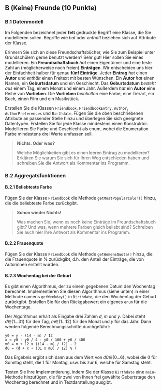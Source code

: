 ## B (Keine) Freunde (10 Punkte)

### B.1 Datenmodell

Im Folgenden bezeichnet jeder **fett** gedruckte Begriff eine Klasse, die Sie modellieren sollen.
Begriffe wie *hat* oder *enthält* beziehen sich auf Attribute der Klasse.

Erinnern Sie sich an diese Freundschaftsbücher, wie Sie zum Beispiel unter Grundschülern gerne benutzt werden?
Sehr gut!
Hier sollen Sie eines modellieren.
Ein **Freundschaftsbuch** *hat* einen Eigentümer und eine feste Zahl an (möglicherweise noch freien) **Einträgen**.
Wir entscheiden uns hier der Einfachheit halber für genau **fünf Einträge**.
Jeder **Eintrag** *hat* einen **Autor** und *enthält* einen Freitext mit besten Wünschen.
Ein **Autor** *hat* einen Namen, ein **Geburtsdatum** und ein Geschlecht.
Das **Geburtsdatum** *besteht aus* einem Tag, einem Monat und einem Jahr.
Außerdem *hat* ein **Autor** eine Reihe von **Vorlieben**.
Die **Vorlieben** *beinhalten* eine Farbe, eine Tierart, ein Buch, einen Film und ein Musikstück.

Erstellen Sie die Klassen `Friendbook`, `FriendbookEntry`, `Author`, `AuthorPreferences` und `Birthdate`.
Fügen Sie die oben beschriebenen Attribute an passender Stelle hinzu und überlegen Sie sich geeignete Datentypen.
Erstellen Sie für jede Klasse mindestens einen Konstruktor.
Modellieren Sie Farbe und Geschlecht als enum, wobei die Enumeration Farbe mindestens drei Werte umfassen soll.

> **Nichts. Oder was?**
> 
> Welche Möglichkeiten gibt es einen leeren Eintrag zu modellieren? Erklären Sie warum Sie sich für Ihren Weg entschieden haben und schreiben Sie die Antwort als Kommentar ins Programm.

### B.2 Aggregatsfunktionen

#### B.2.1 Beliebteste Farbe

Fügen Sie der Klasse `Friendbook` die Methode `getMostPopularColor()` hinzu, die die beliebteste Farbe zurückgibt.

> **Schon wieder Nichts!**
> 
> Was machen Sie, wenn es noch keine Einträge im Freundschaftsbuch gibt? Und was, wenn mehrere Farben gleich beliebt sind? Schreiben Sie auch hier Ihre Antwort als Kommentar ins Programm.

#### B.2.2 Frauenquote

Fügen Sie der Klasse `Friendbook` die Methode `getWomensQuota()` hinzu, die die Frauenquote in % zurückgibt, d.h. den Anteil der Einträge, die von Autorinnen erstellt wurden.

#### B.2.3 Wochentag bei der Geburt

Es gibt einen Algorithmus, der zu einem gegebenen Datum den Wochentag berechnet.
Implementieren Sie diesen Algorithmus (siehe unten) in einer Methode namens `getWeekday()` in `Birthdate`, die den Wochentag der Geburt zurückgibt.
Erstellen Sie für den Rückgabewert ein eigenes `enum` für die Wochentage.

Der Algorithmus erhält als Eingabe drei Zahlen *d*, *m* und *y*.
Dabei steht *d*∈{1...31} für den Tag, *m*∈{1...12} für den Monat und *y* für das Jahr.
Dann werden folgende Berechnungsschritte durchgeführt:

    y0 = y - (14 - m) / 12
    x = y0 - y0 / 4 - y0 / 100 + y0 / 400
    m0 = m + 12 x ((14 - m) / 12) - 2
    d0 = (d + x + (31 x m0) / 12) % 7

Das Ergebnis ergibt sich dann aus dem Wert von *d0*∈{0...6}, wobei die 0 für Sonntag steht, die 1 für Montag, usw. bis zur 6, welche für Samstag steht.

Testen Sie Ihre Implementierung, indem Sie der Klasse `Birthdate` eine `main`-Methode hinzufügen, die für zwei von Ihnen frei gewählte Geburtstage den Wochentag berechnet und in Textdarstellung ausgibt.

